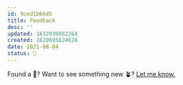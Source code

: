 ```yaml
---
id: 9ced1b66d5
title: Feedback
desc: ''
updated: 1632938082264
created: 1620695624628
date: 2021-08-04
status: 🌸
---
```


Found a 🐛? Want to see something new 🪴? [Let me know.](https://github.com/manunamz/jekyll-bonsai/)
